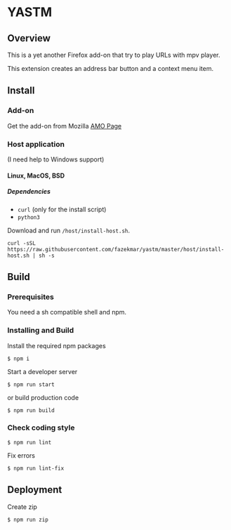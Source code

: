 # YASTM

## Overview

This is a yet another Firefox add-on that try to play URLs with mpv player.

This extension creates an address bar button and a context menu item.

## Install

### Add-on

Get the add-on from Mozilla [AMO Page](https://addons.mozilla.org/en-US/firefox/addon/yastm/)

### Host application

(I need help to Windows support)

#### Linux, MacOS, BSD

##### Dependencies
- `curl` (only for the install script)
- `python3`

Download and run `/host/install-host.sh`.

```
curl -sSL https://raw.githubusercontent.com/fazekmar/yastm/master/host/install-host.sh | sh -s
```

## Build

### Prerequisites

You need a sh compatible shell and npm.

### Installing and Build

Install the required npm packages

```
$ npm i
```

Start a developer server

```
$ npm run start
```

or build production code

```
$ npm run build
```

### Check coding style

```
$ npm run lint
```

Fix errors

```
$ npm run lint-fix
```

## Deployment

Create zip

```
$ npm run zip
```
